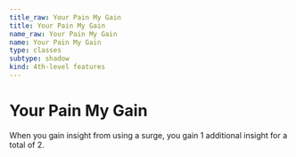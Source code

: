 ```yaml
---
title_raw: Your Pain My Gain
title: Your Pain My Gain
name_raw: Your Pain My Gain
name: Your Pain My Gain
type: classes
subtype: shadow
kind: 4th-level features
---
```


# Your Pain My Gain

When you gain insight from using a surge, you gain 1 additional insight for a total of 2.
